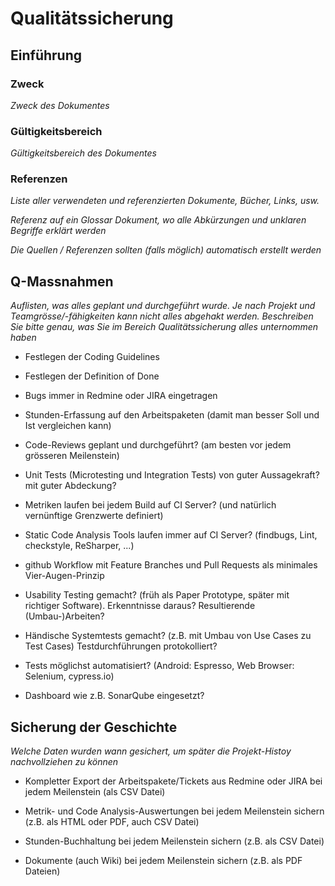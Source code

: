# Qualitätssicherung

## Einführung

### Zweck

*Zweck des Dokumentes*

### Gültigkeitsbereich

*Gültigkeitsbereich des Dokumentes*

### Referenzen

*Liste aller verwendeten und referenzierten Dokumente, Bücher, Links, usw.*

*Referenz auf ein Glossar Dokument, wo alle Abkürzungen und unklaren Begriffe erklärt werden*

*Die Quellen / Referenzen sollten (falls möglich) automatisch erstellt werden*

## Q-Massnahmen

*Auflisten, was alles geplant und durchgeführt wurde. Je nach Projekt und Teamgrösse/-fähigkeiten kann nicht alles abgehakt werden. Beschreiben Sie bitte genau, was Sie im Bereich Qualitätssicherung alles unternommen haben*

- Festlegen der Coding Guidelines

- Festlegen der Definition of Done

- Bugs immer in Redmine oder JIRA eingetragen

- Stunden-Erfassung auf den Arbeitspaketen (damit man besser Soll und Ist vergleichen kann)

- Code-Reviews geplant und durchgeführt? (am besten vor jedem grösseren Meilenstein)

- Unit Tests (Microtesting und Integration Tests) von guter Aussagekraft? mit guter Abdeckung?

- Metriken laufen bei jedem Build auf CI Server? (und natürlich vernünftige Grenzwerte definiert)

- Static Code Analysis Tools laufen immer auf CI Server? (findbugs, Lint, checkstyle, ReSharper, ...)

- github Workflow mit Feature Branches und Pull Requests als minimales Vier-Augen-Prinzip

- Usability Testing gemacht? (früh als Paper Prototype, später mit richtiger Software). Erkenntnisse daraus? Resultierende (Umbau-)Arbeiten?

- Händische Systemtests gemacht? (z.B. mit Umbau von Use Cases zu Test Cases) Testdurchführungen protokolliert?

- Tests möglichst automatisiert? (Android: Espresso, Web Browser: Selenium, cypress.io)

- Dashboard wie z.B. SonarQube eingesetzt?

## Sicherung der Geschichte

*Welche Daten wurden wann gesichert, um später die Projekt-Histoy nachvollziehen zu können*

- Kompletter Export der Arbeitspakete/Tickets aus Redmine oder JIRA bei jedem Meilenstein (als CSV Datei)

- Metrik- und Code Analysis-Auswertungen bei jedem Meilenstein sichern (z.B. als HTML oder PDF, auch CSV Datei)

- Stunden-Buchhaltung bei jedem Meilenstein sichern (z.B. als CSV Datei)

- Dokumente (auch Wiki) bei jedem Meilenstein sichern (z.B. als PDF Dateien)
